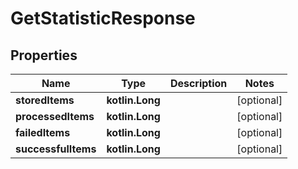 # GetStatisticResponse

## Properties

Name | Type | Description | Notes
------------ | ------------- | ------------- | -------------
**storedItems** | **kotlin.Long** |  |  [optional]
**processedItems** | **kotlin.Long** |  |  [optional]
**failedItems** | **kotlin.Long** |  |  [optional]
**successfulItems** | **kotlin.Long** |  |  [optional]



